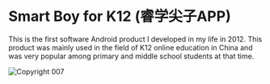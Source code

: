 # Smart Boy for K12 (睿学尖子APP)

This is the first software Android product I developed in my life in 2012. This product was mainly used in the field of K12 online education in China and was very popular among primary and middle school students at that time.


![Copyright 007](https://user-images.githubusercontent.com/22586780/227719492-544c53f3-95c5-44bb-9c23-7c1595b29461.jpg)
